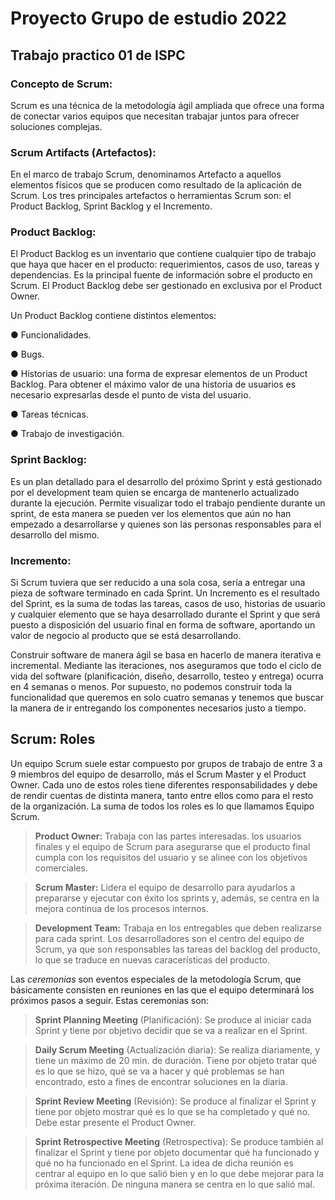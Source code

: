 
# Proyecto Grupo de estudio 2022  



## Trabajo practico 01 de ISPC  


### Concepto de Scrum:

Scrum es una técnica de la metodología ágil ampliada que ofrece una forma de conectar varios equipos que necesitan trabajar juntos para ofrecer soluciones complejas.
  
  
### Scrum Artifacts (Artefactos):
  
En el marco de trabajo Scrum, denominamos Artefacto a aquellos elementos físicos que se producen como resultado de la aplicación de Scrum. Los tres principales artefactos o herramientas Scrum son: el Product Backlog, Sprint Backlog y el Incremento.


### Product Backlog:

El Product Backlog es un inventario que contiene cualquier tipo de trabajo que haya que hacer en el producto: requerimientos, casos de uso, tareas y dependencias. Es la principal fuente de información sobre el producto en Scrum. El Product Backlog debe ser gestionado en exclusiva por el Product Owner.

Un Product Backlog contiene distintos elementos:

● Funcionalidades.


● Bugs.


● Historias de usuario: una forma de expresar elementos de un Product Backlog. Para obtener el máximo valor de una historia de usuarios es necesario expresarlas desde el punto de vista del usuario.


● Tareas técnicas.


● Trabajo de investigación.


### Sprint Backlog: 

Es un plan detallado para el desarrollo del próximo Sprint y está gestionado por el development team quien se encarga de mantenerlo actualizado durante la ejecución.
Permite visualizar todo el trabajo pendiente durante un sprint, de esta manera se pueden ver los elementos que aún no han empezado a desarrollarse y quienes son las personas responsables para el desarrollo del mismo.

### Incremento:

Si Scrum tuviera que ser reducido a una sola cosa, sería a entregar una pieza de software terminado en cada Sprint. Un Incremento es el resultado del Sprint, es la suma de todas las tareas, casos de uso, historias de usuario y cualquier elemento que se haya desarrollado durante el Sprint y que será puesto a disposición del usuario final en forma de software, aportando un valor de negocio al producto que se está desarrollando.

Construir software de manera ágil se basa en hacerlo de manera iterativa e incremental. Mediante las iteraciones, nos aseguramos que todo el ciclo de vida del software (planificación, diseño, desarrollo, testeo y entrega) ocurra en 4 semanas o menos. Por supuesto, no podemos construir toda la funcionalidad que queremos en solo cuatro semanas y tenemos que buscar la manera de ir entregando los componentes necesarios justo a tiempo.


## Scrum: Roles
Un equipo Scrum suele estar compuesto por grupos de trabajo de entre 3 a 9 miembros del equipo de desarrollo, más el Scrum Master y el Product Owner. Cada uno de estos roles tiene diferentes responsabilidades y debe de rendir cuentas de distinta manera, tanto entre ellos como para el resto de la organización. La suma de todos los roles es lo que llamamos Equipo Scrum.
  
>**Product Owner:** Trabaja con las partes interesadas. los usuarios finales y el equipo de Scrum para asegurarse que el producto final cumpla con los requisitos del usuario y se alinee con los objetivos comerciales.

 
>**Scrum Master:** Lidera el equipo de desarrollo para ayudarlos a prepararse y ejecutar con éxito los sprints y, además, se centra en la mejora continua de los procesos internos.  


>**Development Team:** Trabaja en los entregables que deben realizarse para cada sprint. Los desarrolladores son el centro del equipo de Scrum, ya que son responsables las tareas del backlog del producto, lo que se traduce en nuevas caracerísticas del producto.  

Las *ceremonias* son eventos especiales de la metodología Scrum, que básicamente consisten en reuniones en las que el equipo determinará los próximos pasos a seguir. Estas ceremonias son:  

>**Sprint Planning Meeting** (Planificación): Se produce al iniciar cada Sprint y tiene por objetivo decidir que se va a realizar en el Sprint.

>**Daily Scrum Meeting** (Actualización diaria): Se realiza diariamente, y tiene un máximo de 20 min. de duración. Tiene por objeto tratar qué es lo que se hizo, qué se va a hacer y qué problemas se han encontrado, esto a fines de encontrar soluciones en la diaria.

>**Sprint Review Meeting** (Revisión): Se produce al finalizar el Sprint y tiene por objeto mostrar qué es lo que se ha completado y qué no. Debe estar presente el Product Owner.

>**Sprint Retrospective Meeting** (Retrospectiva): Se produce también al finalizar el Sprint y tiene por objeto documentar qué ha funcionado y qué no ha funcionado en el Sprint. La idea de dicha reunión es centrar al equipo en lo que salió bien y en lo que debe mejorar para la próxima iteración. De ninguna manera se centra en lo que salió mal.
